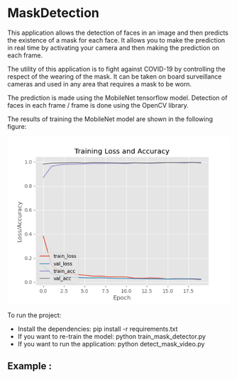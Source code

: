 # MaskDetection
This application allows the detection of faces in an image and then predicts the existence of a mask for each face. It allows you to make the prediction in real time by activating your camera and then making the prediction on each frame.

The utility of this application is to fight against COVID-19 by controlling the respect of the wearing of the mask. It can be taken on board surveillance cameras and used in any area that requires a mask to be worn.

The prediction is made using the MobileNet tensorflow model. Detection of faces in each frame / frame is done using the OpenCV library.

The results of training the MobileNet model are shown in the following figure:

![alt text](https://github.com/TOUAOUSSA-Oussama/MaskDetection/blob/main/plot.png)

To run the project:
- Install the dependencies: pip install -r requirements.txt
- If you want to re-train the model: python train_mask_detector.py
- If you want to run the application: python detect_mask_video.py


Example :
-----------------------------------
